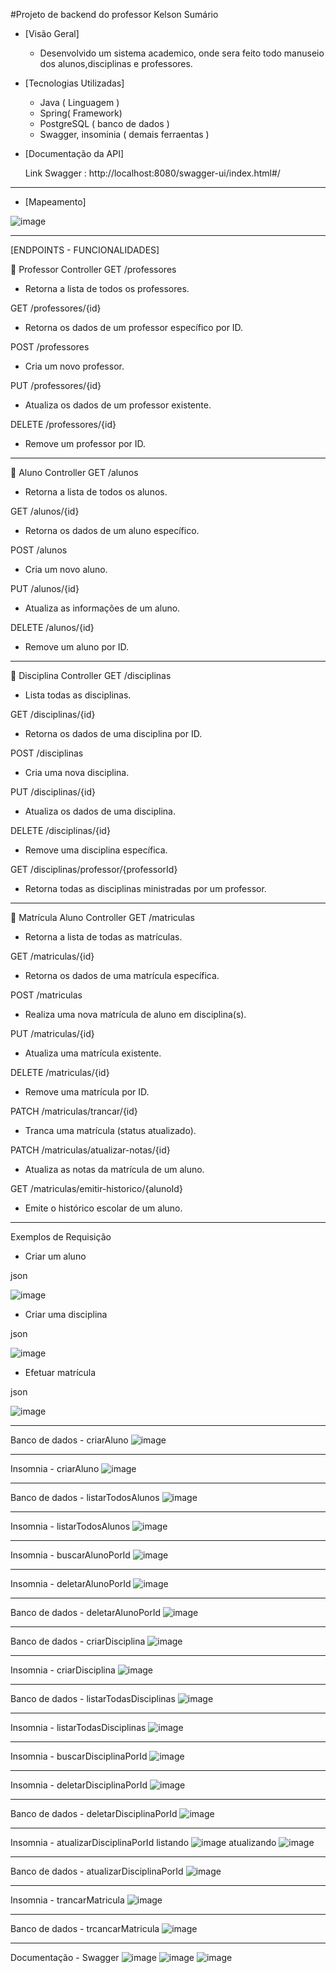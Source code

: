 #Projeto de backend do professor Kelson
Sumário

- [Visão Geral]
    - Desenvolvido um sistema academico, onde sera feito todo manuseio dos alunos,disciplinas e professores.
  
  
- [Tecnologias Utilizadas]
   - Java ( Linguagem )
   - Spring( Framework)
   - PostgreSQL ( banco de dados )
   - Swagger, insominia ( demais ferraentas )
  
- [Documentação da API]

  Link Swagger : http://localhost:8080/swagger-ui/index.html#/
-----------------------------------------------------------------------
- [Mapeamento]

 ![image](https://github.com/user-attachments/assets/a1426100-b6c3-437e-b723-d2bc26353fb7)


----------------------------------------------------------------------------------

[ENDPOINTS - FUNCIONALIDADES]
  
🔹 Professor Controller
GET /professores
 - Retorna a lista de todos os professores.

GET /professores/{id}
 - Retorna os dados de um professor específico por ID.

POST /professores
 - Cria um novo professor.

PUT /professores/{id}
 - Atualiza os dados de um professor existente.

DELETE /professores/{id}
 - Remove um professor por ID.

---------------------------------------------------------------

🔹 Aluno Controller
GET /alunos
 - Retorna a lista de todos os alunos.

GET /alunos/{id}
 - Retorna os dados de um aluno específico.

POST /alunos
 - Cria um novo aluno.

PUT /alunos/{id}
 - Atualiza as informações de um aluno.

DELETE /alunos/{id}
 - Remove um aluno por ID.

-------------------------------------------------------------

🔹 Disciplina Controller
GET /disciplinas
 - Lista todas as disciplinas.

GET /disciplinas/{id}
 - Retorna os dados de uma disciplina por ID.

POST /disciplinas
 - Cria uma nova disciplina.

PUT /disciplinas/{id}
 - Atualiza os dados de uma disciplina.

DELETE /disciplinas/{id}
 - Remove uma disciplina específica.

GET /disciplinas/professor/{professorId}
 - Retorna todas as disciplinas ministradas por um professor.

----------------------------------------------------------------

🔹 Matrícula Aluno Controller
GET /matriculas
 - Retorna a lista de todas as matrículas.

GET /matriculas/{id}
 - Retorna os dados de uma matrícula específica.

POST /matriculas
 - Realiza uma nova matrícula de aluno em disciplina(s).

PUT /matriculas/{id}
 - Atualiza uma matrícula existente.

DELETE /matriculas/{id}
 - Remove uma matrícula por ID.

PATCH /matriculas/trancar/{id}
 - Tranca uma matrícula (status atualizado).

PATCH /matriculas/atualizar-notas/{id}
 - Atualiza as notas da matrícula de um aluno.

GET /matriculas/emitir-historico/{alunoId}
 - Emite o histórico escolar de um aluno.

-------------------------------------------------------------------------------------
 Exemplos de Requisição

* Criar um aluno

json

![image](https://github.com/user-attachments/assets/49253db7-7e5f-444a-829c-bb8219cedbb7)

* Criar uma disciplina
  
json

![image](https://github.com/user-attachments/assets/831039c4-1b3f-439b-a72d-739463741315)

* Efetuar matrícula

json

![image](https://github.com/user-attachments/assets/0b162960-99c2-4602-99ca-ee20cdf365a6)

-------------------------------------------------------------------------------------------

Banco de dados - criarAluno
![image](https://github.com/user-attachments/assets/d0371d4e-3b9b-4b79-b8b8-1c7dc7037dd4)

------------------------------------------------------------------------------------

Insomnia - criarAluno
![image](https://github.com/user-attachments/assets/cdb54195-7194-48ef-a2eb-9808833b70e9)

--------------------------------------------------------------------------------------
Banco de dados - listarTodosAlunos
![image](https://github.com/user-attachments/assets/a1904f12-bb9f-4baa-92c5-ce10babb9942)

--------------------------------------------------------------------------------------
Insomnia - listarTodosAlunos
![image](https://github.com/user-attachments/assets/77508c64-49f7-4afe-92a9-bdcb53ba9709)

----------------------------------------------------------------------------------------
Insomnia - buscarAlunoPorId
![image](https://github.com/user-attachments/assets/99a49245-3623-47ba-b37a-7a19ef4418de)

----------------------------------------------------------------------------------------
Insomnia - deletarAlunoPorId
![image](https://github.com/user-attachments/assets/4480d6e7-bf3a-44bb-acd4-da87aa22051c)

---------------------------------------------------------------------------------------
Banco de dados - deletarAlunoPorId
![image](https://github.com/user-attachments/assets/109f08c7-b1ed-4f1d-aa0d-5f91a0d0d9f7)

----------------------------------------------------------------------------------------
Banco de dados - criarDisciplina
![image](https://github.com/user-attachments/assets/4c2d442b-25ed-4033-aa37-cd1c2a4b94f2)

------------------------------------------------------------------------------------------
Insomnia - criarDisciplina
![image](https://github.com/user-attachments/assets/8b46a4d3-2877-48aa-b9af-8226ab0e70a9)

------------------------------------------------------------------------------------------
Banco de dados - listarTodasDisciplinas
![image](https://github.com/user-attachments/assets/044a3dda-c38d-4a1b-9a53-25f73e9b9b80)

------------------------------------------------------------------------------------------
Insomnia - listarTodasDisciplinas
![image](https://github.com/user-attachments/assets/9a100673-b869-433a-bbb5-52bf4661b8fc)

------------------------------------------------------------------------------------------
Insomnia - buscarDisciplinaPorId
![image](https://github.com/user-attachments/assets/349bfb23-0936-42f2-b375-73298926ebbd)

------------------------------------------------------------------------------------------
Insomnia - deletarDisciplinaPorId
![image](https://github.com/user-attachments/assets/b721e0a9-41ce-4a16-8f9c-d986e96b8706)

------------------------------------------------------------------------------------------
Banco de dados - deletarDisciplinaPorId
![image](https://github.com/user-attachments/assets/74095313-39e7-46bd-8dfc-3a06e229d3b6)

------------------------------------------------------------------------------------------
Insomnia - atualizarDisciplinaPorId
listando
![image](https://github.com/user-attachments/assets/df902390-78f6-4c46-9946-752945bd4b59)
atualizando
![image](https://github.com/user-attachments/assets/f43f6359-755d-4af7-8a67-dc252bea7397)

------------------------------------------------------------------------------------------
Banco de dados - atualizarDisciplinaPorId
![image](https://github.com/user-attachments/assets/8b8506a6-94c6-4e18-9f61-a00d746e7cab)

------------------------------------------------------------------------------------------
Insomnia - trancarMatricula
![image](https://github.com/user-attachments/assets/3997644b-7704-428f-84db-5916c7613032)

------------------------------------------------------------------------------------------
Banco de dados - trcancarMatricula
![image](https://github.com/user-attachments/assets/469c2166-eec7-4c60-9023-8b0d1b35e69c)

------------------------------------------------------------------------------------------
Documentação - Swagger
![image](https://github.com/user-attachments/assets/4bacb196-c696-45d9-a959-623b46e702df)
![image](https://github.com/user-attachments/assets/fbc69551-ce32-433d-b797-c7012006a1eb)
![image](https://github.com/user-attachments/assets/c5632fa0-4e43-4173-95b3-97a4f4370f1a)


































